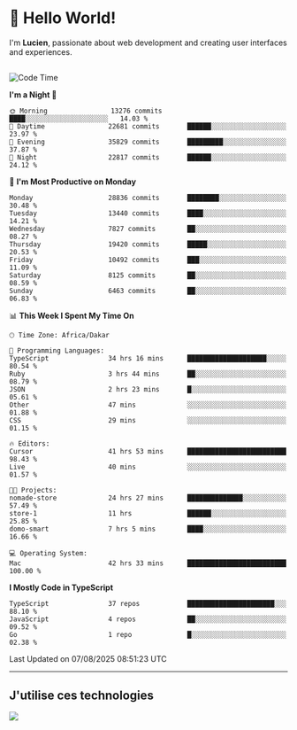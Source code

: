# 👋 Hello World!

I'm **Lucien**, passionate about web development and creating user interfaces and experiences.

##

<!--START_SECTION:waka-->
![Code Time](http://img.shields.io/badge/Code%20Time-3%2C598%20hrs%209%20mins-blue)

**I'm a Night 🦉** 

```text
🌞 Morning                13276 commits       ████░░░░░░░░░░░░░░░░░░░░░   14.03 % 
🌆 Daytime                22681 commits       ██████░░░░░░░░░░░░░░░░░░░   23.97 % 
🌃 Evening                35829 commits       █████████░░░░░░░░░░░░░░░░   37.87 % 
🌙 Night                  22817 commits       ██████░░░░░░░░░░░░░░░░░░░   24.12 % 
```
📅 **I'm Most Productive on Monday** 

```text
Monday                   28836 commits       ████████░░░░░░░░░░░░░░░░░   30.48 % 
Tuesday                  13440 commits       ████░░░░░░░░░░░░░░░░░░░░░   14.21 % 
Wednesday                7827 commits        ██░░░░░░░░░░░░░░░░░░░░░░░   08.27 % 
Thursday                 19420 commits       █████░░░░░░░░░░░░░░░░░░░░   20.53 % 
Friday                   10492 commits       ███░░░░░░░░░░░░░░░░░░░░░░   11.09 % 
Saturday                 8125 commits        ██░░░░░░░░░░░░░░░░░░░░░░░   08.59 % 
Sunday                   6463 commits        ██░░░░░░░░░░░░░░░░░░░░░░░   06.83 % 
```


📊 **This Week I Spent My Time On** 

```text
🕑︎ Time Zone: Africa/Dakar

💬 Programming Languages: 
TypeScript               34 hrs 16 mins      ████████████████████░░░░░   80.54 % 
Ruby                     3 hrs 44 mins       ██░░░░░░░░░░░░░░░░░░░░░░░   08.79 % 
JSON                     2 hrs 23 mins       █░░░░░░░░░░░░░░░░░░░░░░░░   05.61 % 
Other                    47 mins             ░░░░░░░░░░░░░░░░░░░░░░░░░   01.88 % 
CSS                      29 mins             ░░░░░░░░░░░░░░░░░░░░░░░░░   01.15 % 

🔥 Editors: 
Cursor                   41 hrs 53 mins      █████████████████████████   98.43 % 
Live                     40 mins             ░░░░░░░░░░░░░░░░░░░░░░░░░   01.57 % 

🐱‍💻 Projects: 
nomade-store             24 hrs 27 mins      ██████████████░░░░░░░░░░░   57.49 % 
store-1                  11 hrs              ██████░░░░░░░░░░░░░░░░░░░   25.85 % 
domo-smart               7 hrs 5 mins        ████░░░░░░░░░░░░░░░░░░░░░   16.66 % 

💻 Operating System: 
Mac                      42 hrs 33 mins      █████████████████████████   100.00 % 
```

**I Mostly Code in TypeScript** 

```text
TypeScript               37 repos            ██████████████████████░░░   88.10 % 
JavaScript               4 repos             ██░░░░░░░░░░░░░░░░░░░░░░░   09.52 % 
Go                       1 repo              █░░░░░░░░░░░░░░░░░░░░░░░░   02.38 % 
```




 Last Updated on 07/08/2025 08:51:23 UTC
<!--END_SECTION:waka-->
---

## J'utilise ces technologies

<p align="left">
  <a href="https://skillicons.dev">
    <img src="https://skillicons.dev/icons?i=ts,js,go,ruby,css,scss,tailwind,react,vite,nextjs,docker,figma,ableton" />
  </a>
</p>


